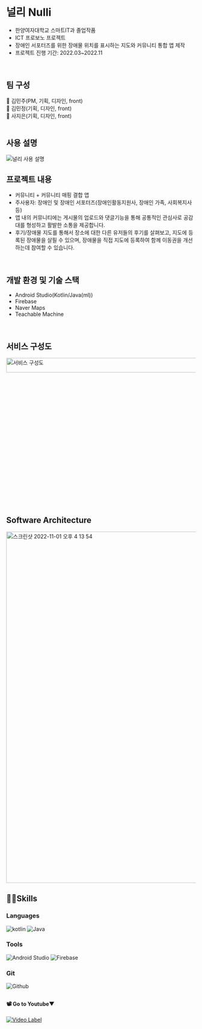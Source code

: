 # 널리 Nulli
- 한양여자대학교 스마트IT과 졸업작품
- ICT 프로보노 프로젝트
- 장애인 서포터즈를 위한 장애물 위치를 표시하는 지도와 커뮤니티 통합 앱 제작
- 프로젝트 진행 기간: 2022.03~2022.11
<br>

## 팀 구성

👻 김민주(PM, 기획, 디자인, front) </br>
👻 김민정(기획, 디자인, front) </br>
👻 사지은(기획, 디자인, front) </br>
<br>

## 사용 설명
![널리 사용 설명](https://user-images.githubusercontent.com/93236668/197759972-7c0eaab4-5438-486c-8cf7-9323fbfb0434.png)

## 프로젝트 내용
   - 커뮤니티 + 커뮤니티 매핑 결합 앱
   - 주사용자: 장애인 및 장애인 서포터즈(장애인활동지원사, 장애인 가족, 사회복지사 등)
   - 앱 내의 커뮤니티에는 게시물의 업로드와 댓글기능을 통해 공통적인 관심사로 공감대를 형성하고 활발한 소통을 제공합니다.
   - 후기/장애물 지도를 통해서 장소에 대한 다른 유저들의 후기를 살펴보고, 지도에 등록된 장애물을 살필 수 있으며, 장애물을 직접 지도에 등록하여 함께 이동권을 개선하는데 참여할 수 있습니다.
<br>

## 개발 환경 및 기술 스택
   - Android Studio(Kotlin/Java(ml))
   - Firebase
   - Naver Maps
   - Teachable Machine
</br>
   
## 서비스 구성도
<img width="749" alt="서비스 구성도" src="https://user-images.githubusercontent.com/93236668/196195578-08b5949c-99f0-4269-90ae-7216a98c0a57.png" width="10%" height="10%"/>
   
## Software Architecture
<img width="934" alt="스크린샷 2022-11-01 오후 4 13 54" src="https://user-images.githubusercontent.com/93236668/199179911-2be741ba-bf77-4af0-bc30-520dfa58f7c4.png">

   
## 💪🏻Skills
### Languages
![kotlin](https://img.shields.io/badge/Kotlin-7F52FF.svg?style=for-the-badge&logo=Kotlin&logoColor=white)
![Java](https://img.shields.io/badge/Java-007396.svg?style=for-the-badge&logo=Java&logoColor=white)

### Tools
![Android Studio](https://img.shields.io/badge/Android%20Studio-3DDC84.svg?style=for-the-badge&logo=Android%20Studio&logoColor=white)
![Firebase](https://img.shields.io/badge/Firebase-FFCA28.svg?style=for-the-badge&logo=Firebase&logoColor=white)

### Git
![Github](https://img.shields.io/badge/Github-181717.svg?style=for-the-badge&logo=Github&logoColor=white)
   </br>

##

#### 📽 Go to Youtube▼ </br>
[![Video Label](http://img.youtube.com/vi/-U70xtYH114/0.jpg)](https://youtu.be/-U70xtYH114)
